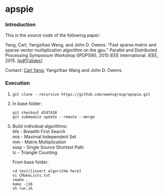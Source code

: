 apspie
======

<h3>Introduction</h3>

This is the source code of the following paper:

Yang, Carl, Yangzihao Wang, and John D. Owens. "Fast sparse matrix and sparse vector multiplication algorithm on the gpu." Parallel and Distributed Processing Symposium Workshop (IPDPSW), 2015 IEEE International. IEEE, 2015. [<a href="https://cloudfront.escholarship.org/dist/prd/content/qt1rq9t3j3/qt1rq9t3j3.pdf">pdf</a>][<a href="http://www.ece.ucdavis.edu/~ctcyang/pub/ipdpsw-slides2015.pdf">slides</a>]

Contact: <a href="http://www.ece.ucdavis.edu/~ctcyang/">Carl Yang</a>, Yangzihao Wang and John D. Owens.


<h3>Execution</h3>

1. `git clone --recursive https://github.com/owensgroup/apspie.git`
2. In base folder:  
   ```
   git checkout d247428
   git submodule update --remote --merge
   ```
3. Build individual algorithms:  
   bfs - Breadth First Search  
   mis - Maximal Independent Set  
   mm - Matrix Multiplication  
   sssp - Single Source Shortest Path  
   tc - Triangle Counting  

   From base folder:  
   ```
   cd test/[insert algorithm here]  
   vi CMakeLists.txt  
   cmake .  
   make -j16
   sh run.sh
   ```
